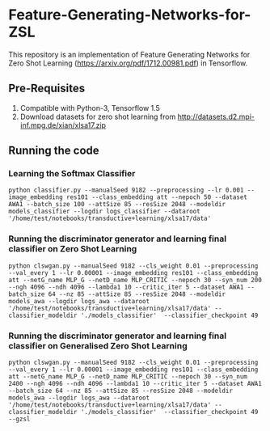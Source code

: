 # Feature-Generating-Networks-for-ZSL
This repository is an implementation of Feature Generating Networks for Zero Shot Learning (https://arxiv.org/pdf/1712.00981.pdf) in Tensorflow.

## Pre-Requisites
1. Compatible with Python-3, Tensorflow 1.5
2. Download datasets for zero shot learning from http://datasets.d2.mpi-inf.mpg.de/xian/xlsa17.zip

## Running the code

### Learning the Softmax Classifier
```
python classifier.py --manualSeed 9182 --preprocessing --lr 0.001 --image_embedding res101 --class_embedding att --nepoch 50 --dataset AWA1 --batch_size 100 --attSize 85 --resSize 2048 --modeldir models_classifier --logdir logs_classifier --dataroot '/home/test/notebooks/transductive+learning/xlsa17/data'
```
### Running the discriminator generator and learning final classifier on Zero Shot Learning
```
python clswgan.py --manualSeed 9182 --cls_weight 0.01 --preprocessing --val_every 1 --lr 0.00001 --image_embedding res101 --class_embedding att --netG_name MLP_G --netD_name MLP_CRITIC --nepoch 30 --syn_num 200 --ngh 4096 --ndh 4096 --lambda1 10 --critic_iter 5 --dataset AWA1 --batch_size 64 --nz 85 --attSize 85 --resSize 2048 --modeldir models_awa --logdir logs_awa --dataroot '/home/test/notebooks/transductive+learning/xlsa17/data' --classifier_modeldir './models_classifier'  --classifier_checkpoint 49 
```
### Running the discriminator generator and learning final classifier on Generalised Zero Shot Learning
```
python clswgan.py --manualSeed 9182 --cls_weight 0.01 --preprocessing --val_every 1 --lr 0.00001 --image_embedding res101 --class_embedding att --netG_name MLP_G --netD_name MLP_CRITIC --nepoch 30 --syn_num 2400 --ngh 4096 --ndh 4096 --lambda1 10 --critic_iter 5 --dataset AWA1 --batch_size 64 --nz 85 --attSize 85 --resSize 2048 --modeldir models_awa --logdir logs_awa --dataroot '/home/test/notebooks/transductive+learning/xlsa17/data' --classifier_modeldir './models_classifier'  --classifier_checkpoint 49 --gzsl 
```
